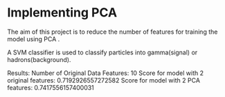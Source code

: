# Implementing PCA

The aim of this project is to reduce the number of features for training the model using PCA .

A SVM classifier is used to classify particles into gamma(signal) or hadrons(background).

Results:
Number of Original Data Features: 10
Score for model with 2 original features: 0.7192926557272582
Score for model with 2 PCA features: 0.7417556157400031
